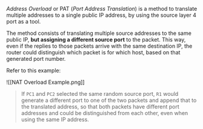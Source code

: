 *Address Overload* or PAT (*Port Address Translation*) is a method to translate multiple addresses to a single public IP address, by using the source layer 4 port as a tool.

The method consists of translating multiple source addresses to the same public IP, **but assigning a different source port** to the packet. This way, even if the replies to those packets arrive with the same destination IP, the router could distinguish which packet is for which host, based on that generated port number.

Refer to this example:

![[NAT Overload Example.png]]

> If `PC1` and `PC2` selected the same random source port, `R1` would generate a different port to one of the two packets and append that to the translated address, so that both packets have different port addresses and could be distinguished from each other, even when using the same IP address.

